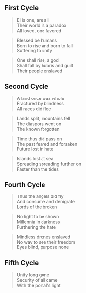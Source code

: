 ## First Cycle

> El is one, are all\
> Their world is a paradox\
> All loved, one favored

> Blessed be humans\
> Born to rise and born to fall\
> Suffering to unify

> One shall rise, a god\
> Shall fall by hubris and guilt\
> Their people enslaved

## Second Cycle

> A land once was whole\
> Fractured by blindness\
> All races did flee

> Lands split, mountains fell\
> The diaspora went on\
> The known forgotten

> Time thus did pass on\
> The past feared and forsaken\
> Future lost in hate

> Islands lost at sea\
> Spreading spreading further on\
> Faster than the tides

## Fourth Cycle

> Thus the angels did fly\
> And consume and denigrate\
> Lords of the broken

> No light to be shown\
> Millennia in darkness\
> Furthering the hate

> Mindless drones enslaved\
> No way to see their freedom\
> Eyes blind, purpose none


## Fifth Cycle

> Unity long gone\
> Security of all came\
> With the portal's light

